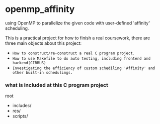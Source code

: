 # openmp_affinity
using OpenMP to parallelize the given code with user-defined 'affinity' scheduling.

This is a practical project for how to finish a real coursework, there are three main objects about this project:
- `How to construct/re-construct a real C program project.`
- `How to use Makefile to do auto testing, including frontend and backend(CIRRUS)`
- `Investigating the efficiency of custom schediling 'Affinity' and other built-in schedulings.`

### what is included at this C program project
root
  - includes/
  - res/
  - scripts/